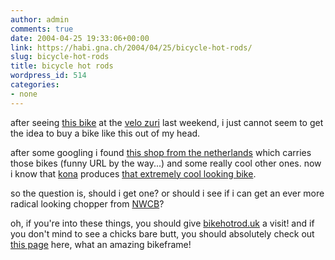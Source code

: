 ```yaml
---
author: admin
comments: true
date: 2004-04-25 19:33:06+00:00
link: https://habi.gna.ch/2004/04/25/bicycle-hot-rods/
slug: bicycle-hot-rods
title: bicycle hot rods
wordpress_id: 514
categories:
- none
---
```


after seeing [this bike](http://www.bikehotrod.co.uk/kbhr14.html) at the [velo zuri](http://www.velozueri.ch/) last weekend, i just cannot seem to get the idea to buy a bike like this out of my head.

after some googling i found [this shop from the netherlands](http://www.fickser.nl/) which carries those bikes (funny URL by the way...) and some really cool other ones.
now i know that [kona](http://www.konaworld.com/) produces [that extremely cool looking bike](http://www.konaworld.com/2k4bikes/2k4_bhr.cfm).

so the question is, should i get one? or should i see if i can get an ever more radical looking chopper from [NWCB](http://www.northwest-chopper-bicycles.com/)?

oh, if you're into these things, you should give [bikehotrod.uk](http://www.bikehotrod.co.uk/) a visit! and if you don't mind to see a chicks bare butt, you should absolutely check out [this page](http://www.fickser.nl/shopfirebikes.htm) here, what an amazing bikeframe!
